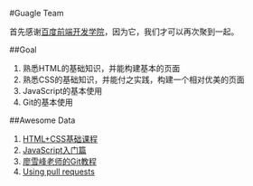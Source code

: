 #Guagle Team

首先感谢[百度前端开发学院](http://ife.baidu.com/)，因为它，我们才可以再次聚到一起。

##Goal
1. 熟悉HTML的基础知识，并能构建基本的页面
2. 熟悉CSS的基础知识，并能付之实践，构建一个相对优美的页面
3. JavaScript的基本使用
4. Git的基本使用

##Awesome Data
1. [HTML+CSS基础课程](http://www.imooc.com/view/9)
2. [JavaScript入门篇](http://www.imooc.com/view/36)
3. [廖雪峰老师的Git教程](http://www.liaoxuefeng.com/wiki/0013739516305929606dd18361248578c67b8067c8c017b000/)
4. [Using pull requests](https://help.github.com/articles/using-pull-requests/)